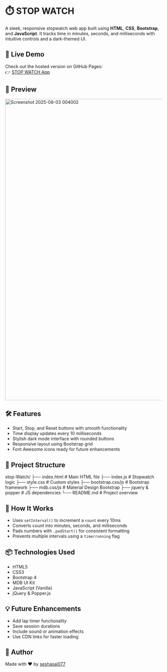 # ⏱️ STOP WATCH

A sleek, responsive stopwatch web app built using **HTML**, **CSS**, **Bootstrap**, and **JavaScript**. It tracks time in minutes, seconds, and milliseconds with intuitive controls and a dark-themed UI.

## 🚀 Live Demo

Check out the hosted version on GitHub Pages:  
👉 [STOP WATCH App](https://seshasai077.github.io/stop-Watch/)  

## 📸 Preview

<img width="1911" height="971" alt="Screenshot 2025-08-03 004002" src="https://github.com/user-attachments/assets/1780599d-2457-4791-9290-baaaffbfe15e" />


## 🛠️ Features

- Start, Stop, and Reset buttons with smooth functionality
- Time display updates every 10 milliseconds
- Stylish dark mode interface with rounded buttons
- Responsive layout using Bootstrap grid
- Font Awesome icons ready for future enhancements

## 📂 Project Structure

stop-Watch/ ├── index.html # Main HTML file ├── index.js # Stopwatch logic ├── style.css # Custom styles ├── bootstrap.css/js # Bootstrap framework ├── mdb.css/js # Material Design Bootstrap ├── jquery & popper # JS dependencies └── README.md # Project overview

## 🧠 How It Works

- Uses `setInterval()` to increment a `count` every 10ms
- Converts count into minutes, seconds, and milliseconds
- Pads numbers with `.padStart()` for consistent formatting
- Prevents multiple intervals using a `timerrunning` flag

## 📦 Technologies Used

- HTML5
- CSS3
- Bootstrap 4
- MDB UI Kit
- JavaScript (Vanilla)
- jQuery & Popper.js

## 💡 Future Enhancements

- Add lap timer functionality
- Save session durations
- Include sound or animation effects
- Use CDN links for faster loading

## 🙌 Author

Made with ❤️ by [seshasai077](https://github.com/seshasai077)
   
